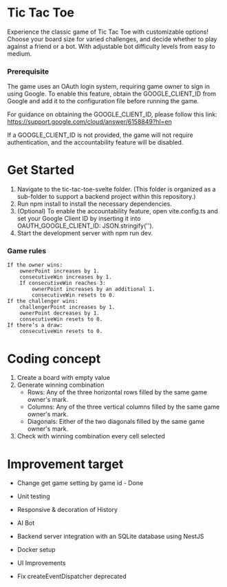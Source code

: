 # Tic Tac Toe
Experience the classic game of Tic Tac Toe with customizable options! Choose your board size for varied challenges, and decide whether to play against a friend or a bot. With adjustable bot difficulty levels from easy to medium.

### Prerequisite
The game uses an OAuth login system, requiring game owner to sign in using Google. To enable this feature, obtain the GOOGLE_CLIENT_ID from Google and add it to the configuration file before running the game.

For guidance on obtaining the GOOGLE_CLIENT_ID, please follow this link: https://support.google.com/cloud/answer/6158849?hl=en

If a GOOGLE_CLIENT_ID is not provided, the game will not require authentication, and the accountability feature will be disabled.

# Get Started
1. Navigate to the tic-tac-toe-svelte folder. (This folder is organized as a sub-folder to support a backend project within this repository.)
2. Run npm install to install the necessary dependencies.
3. (Optional) To enable the accountability feature, open vite.config.ts and set your Google Client ID by inserting it into OAUTH_GOOGLE_CLIENT_ID: JSON.stringify('').
4. Start the development server with npm run dev.

### Game rules
    If the owner wins:
        ownerPoint increases by 1.
        consecutiveWin increases by 1.
        If consecutiveWin reaches 3:
            ownerPoint increases by an additional 1.
            consecutiveWin resets to 0.
    If the challenger wins:
        challengerPoint increases by 1.
        ownerPoint decreases by 1.
        consecutiveWin resets to 0.
    If there’s a draw:
        consecutiveWin resets to 0.

# Coding concept
1. Create a board with empty value
2. Generate winning combination
    - Rows: Any of the three horizontal rows filled by the same game owner's mark.
    - Columns: Any of the three vertical columns filled by the same game owner's mark.
    - Diagonals: Either of the two diagonals filled by the same game owner's mark.
3. Check with winning combination every cell selected

# Improvement target
- Change get game setting by game id - Done
- Unit testing
- Responsive & decoration of History
- AI Bot
- Backend server integration with an SQLite database using NestJS
- Docker setup
- UI Improvements

- Fix createEventDispatcher deprecated
